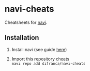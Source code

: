 # navi-cheats

Cheatsheets for [navi](https://github.com/denisidoro/navi).

## Installation

1. Install navi (see guide [here](https://github.com/denisidoro/navi/blob/master/docs/installation.md))

2. Import this repository cheats <br />
   `navi repo add difranca/navi-cheats`
